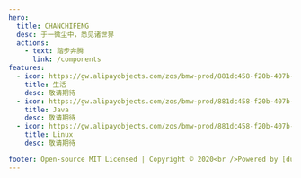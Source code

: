 ```yaml
---
hero:
  title: CHANCHIFENG
  desc: 于一微尘中，悉见诸世界
  actions:
    - text: 踏步奔腾
      link: /components
features:
  - icon: https://gw.alipayobjects.com/zos/bmw-prod/881dc458-f20b-407b-947a-95104b5ec82b/k79dm8ih_w144_h144.png
    title: 生活
    desc: 敬请期待
  - icon: https://gw.alipayobjects.com/zos/bmw-prod/881dc458-f20b-407b-947a-95104b5ec82b/k79dm8ih_w144_h144.png
    title: Java
    desc: 敬请期待
  - icon: https://gw.alipayobjects.com/zos/bmw-prod/881dc458-f20b-407b-947a-95104b5ec82b/k79dm8ih_w144_h144.png
    title: Linux
    desc: 敬请期待

footer: Open-source MIT Licensed | Copyright © 2020<br />Powered by [dumi](https://d.umijs.org)<br />[粤ICP备17106855号](http://www.beian.miit.gov.cn)
---
```

